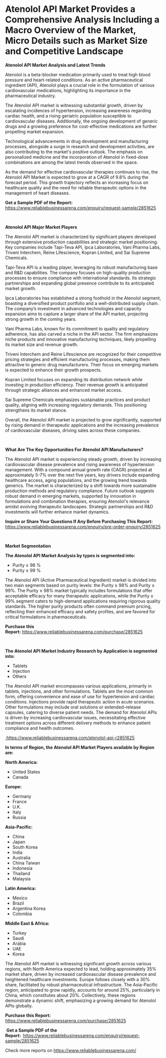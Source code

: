 <p><h1>Atenolol API Market Provides a Comprehensive Analysis Including a Macro Overview of the Market, Micro Details such as Market Size and Competitive Landscape</h1></p><p><strong>Atenolol API Market Analysis and Latest Trends</strong></p>
<p><p>Atenolol is a beta-blocker medication primarily used to treat high blood pressure and heart-related conditions. As an active pharmaceutical ingredient (API), Atenolol plays a crucial role in the formulation of various cardiovascular medications, highlighting its importance in the pharmaceutical industry. </p><p>The Atenolol API market is witnessing substantial growth, driven by escalating incidences of hypertension, increasing awareness regarding cardiac health, and a rising geriatric population susceptible to cardiovascular diseases. Additionally, the ongoing development of generic drugs and a growing preference for cost-effective medications are further propelling market expansion. </p><p>Technological advancements in drug development and manufacturing processes, alongside a surge in research and development activities, are also contributing to the market's positive outlook. The emphasis on personalized medicine and the incorporation of Atenolol in fixed-dose combinations are among the latest trends observed in the space. </p><p>As the demand for effective cardiovascular therapies continues to rise, the Atenolol API Market is expected to grow at a CAGR of 9.8% during the forecast period. This growth trajectory reflects an increasing focus on healthcare quality and the need for reliable therapeutic options in the management of heart diseases.</p></p>
<p><strong>Get a Sample PDF of the Report:&nbsp;</strong> <a href="https://www.reliablebusinessarena.com/enquiry/request-sample/2851625?utm_campaign=3192&utm_medium=2&utm_source=Github&utm_content=ia&utm_term=11032025&utm_id=atenolol-api">https://www.reliablebusinessarena.com/enquiry/request-sample/2851625</a></p>
<p>&nbsp;</p>
<p><strong>Atenolol API Major Market Players</strong></p>
<p><p>The Atenolol API market is characterized by significant players developed through extensive production capabilities and strategic market positioning. Key companies include Tapi-Teva API, Ipca Laboratories, Vani Pharma Labs, Triveni Interchem, Reine Lifescience, Kopran Limited, and Sai Supreme Chemicals.</p><p>Tapi-Teva API is a leading player, leveraging its robust manufacturing base and R&D capabilities. The company focuses on high-quality production processes to ensure compliance with international standards. Its strategic partnerships and expanding global presence contribute to its anticipated market growth.</p><p>Ipca Laboratories has established a strong foothold in the Atenolol segment, boasting a diversified product portfolio and a well-distributed supply chain. The company’s investment in advanced technologies and capacity expansion aims to capture a larger share of the API market, projecting strong growth in the coming years.</p><p>Vani Pharma Labs, known for its commitment to quality and regulatory adherence, has also carved a niche in the API sector. The firm emphasizes niche products and innovative manufacturing techniques, likely propelling its market size and revenue growth.</p><p>Triveni Interchem and Reine Lifescience are recognized for their competitive pricing strategies and efficient manufacturing processes, making them attractive to generic drug manufacturers. Their focus on emerging markets is expected to enhance their growth prospects.</p><p>Kopran Limited focuses on expanding its distribution network while investing in production efficiency. Their revenue growth is anticipated through strategic alliances and enhanced market access.</p><p>Sai Supreme Chemicals emphasizes sustainable practices and product quality, aligning with increasing regulatory demands. This positioning strengthens its market stance.</p><p>Overall, the Atenolol API market is projected to grow significantly, supported by rising demand in therapeutic applications and the increasing prevalence of cardiovascular diseases, driving sales across these companies.</p></p>
<p>&nbsp;</p>
<p><strong>What Are The Key Opportunities For Atenolol API Manufacturers?</strong></p>
<p><p>The Atenolol API market is experiencing steady growth, driven by increasing cardiovascular disease prevalence and rising awareness of hypertension management. With a compound annual growth rate (CAGR) projected at approximately 5-7% over the next five years, key drivers include expanding healthcare access, aging populations, and the growing trend towards generics. The market is characterized by a shift towards more sustainable production methods and regulatory compliance. Future outlook suggests robust demand in emerging markets, supported by innovation in formulations and combination therapies, ensuring Atenolol's relevance amidst evolving therapeutic landscapes. Strategic partnerships and R&D investments will further enhance market dynamics.</p></p>
<p><strong>Inquire or Share Your Questions If Any Before Purchasing This Report:</strong> <a href="https://www.reliablebusinessarena.com/enquiry/pre-order-enquiry/2851625?utm_campaign=3192&utm_medium=2&utm_source=Github&utm_content=ia&utm_term=11032025&utm_id=atenolol-api">https://www.reliablebusinessarena.com/enquiry/pre-order-enquiry/2851625</a></p>
<p>&nbsp;</p>
<p><strong>Market Segmentation</strong></p>
<p><strong>The Atenolol API Market Analysis by types is segmented into:</strong></p>
<p><ul><li>Purity ≥ 98 %</li><li>Purity ≥ 99 %</li></ul></p>
<p><p>The Atenolol API (Active Pharmaceutical Ingredient) market is divided into two main segments based on purity levels: the Purity ≥ 98% and Purity ≥ 99%. The Purity ≥ 98% market typically includes formulations that offer acceptable efficacy for many therapeutic applications, while the Purity ≥ 99% segment caters to high-demand applications requiring rigorous quality standards. The higher purity products often command premium pricing, reflecting their enhanced efficacy and safety profiles, and are favored for critical formulations in pharmaceuticals.</p></p>
<p><strong>Purchase this Report:&nbsp;</strong><a href="https://www.reliablebusinessarena.com/purchase/2851625?utm_campaign=3192&utm_medium=2&utm_source=Github&utm_content=ia&utm_term=11032025&utm_id=atenolol-api">https://www.reliablebusinessarena.com/purchase/2851625</a></p>
<p>&nbsp;</p>
<p><strong>The Atenolol API Market Industry Research by Application is segmented into:</strong></p>
<p><ul><li>Tablets</li><li>Injection</li><li>Others</li></ul></p>
<p><p>The Atenolol API market encompasses various applications, primarily in tablets, injections, and other formulations. Tablets are the most common form, offering convenience and ease of use for hypertension and cardiac conditions. Injections provide rapid therapeutic action in acute scenarios. Other formulations may include oral solutions or extended-release capsules, catering to diverse patient needs. The demand for Atenolol APIs is driven by increasing cardiovascular issues, necessitating effective treatment options across different delivery methods to enhance patient compliance and health outcomes.</p></p>
<p><a href="https://www.reliablebusinessarena.com/atenolol-api-r2851625?utm_campaign=3192&utm_medium=2&utm_source=Github&utm_content=ia&utm_term=11032025&utm_id=atenolol-api">&nbsp;https://www.reliablebusinessarena.com/atenolol-api-r2851625</a></p>
<p><strong>In terms of Region, the Atenolol API Market Players available by Region are:</strong></p>
<p>
    <p> <strong> North America: </strong>
        <ul>
            <li>United States</li>
            <li>Canada</li>
        </ul>
        </p> 
    <p> <strong> Europe: </strong>
        <ul>
            <li>Germany</li>
            <li>France</li>
            <li>U.K.</li>
            <li>Italy</li>
            <li>Russia</li>
        </ul>
        </p> 
    <p> <strong> Asia-Pacific: </strong>
        <ul>
            <li>China</li>
            <li>Japan</li>
            <li>South Korea</li>
            <li>India</li>
            <li>Australia</li>
            <li>China Taiwan</li>
            <li>Indonesia</li>
            <li>Thailand</li>
            <li>Malaysia</li>
        </ul>
        </p> 
    <p> <strong> Latin America: </strong>
        <ul>
            <li>Mexico</li>
            <li>Brazil</li>
            <li>Argentina Korea</li>
            <li>Colombia</li>
        </ul>
        </p> 
    <p> <strong> Middle East & Africa: </strong>
        <ul>
            <li>Turkey</li>
            <li>Saudi</li>
            <li>Arabia</li>
            <li>UAE</li>
            <li>Korea</li>
        </ul>
    </p>
    </p>
<p><p>The Atenolol API market is witnessing significant growth across various regions, with North America expected to lead, holding approximately 35% market share, driven by increased cardiovascular disease prevalence and heightened healthcare investments. Europe follows closely with a 30% share, facilitated by robust pharmaceutical infrastructure. The Asia-Pacific region, anticipated to grow rapidly, accounts for around 25%, particularly in China, which constitutes about 20%. Collectively, these regions demonstrate a dynamic shift, emphasizing a growing demand for Atenolol APIs globally.</p></p>
<p><strong>Purchase this Report: </strong><a href="https://www.reliablebusinessarena.com/purchase/2851625?utm_campaign=3192&utm_medium=2&utm_source=Github&utm_content=ia&utm_term=11032025&utm_id=atenolol-api">https://www.reliablebusinessarena.com/purchase/2851625</a></p>
<p>&nbsp;<strong>Get a Sample PDF of the Report:&nbsp;&nbsp;</strong><a href="https://www.reliablebusinessarena.com/enquiry/request-sample/2851625?utm_campaign=3192&utm_medium=2&utm_source=Github&utm_content=ia&utm_term=11032025&utm_id=atenolol-api">https://www.reliablebusinessarena.com/enquiry/request-sample/2851625</a></p>
<p><strong></strong></p>
<p>Check more reports on <a href="https://www.reliablebusinessarena.com/?utm_campaign=3192&utm_medium=2&utm_source=Github&utm_content=ia&utm_term=11032025&utm_id=atenolol-api">https://www.reliablebusinessarena.com/</a></p>